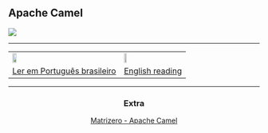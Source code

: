 ## Apache Camel 


<div><img src="https://upload.wikimedia.org/wikipedia/commons/thumb/1/11/Apache_Camel_Logo.svg/1280px-Apache_Camel_Logo.svg.png"/></div>


<hr/>

<div align="center">
 <table>
  <tr>
   <td><a href="https://github.com/gil-son/dsmovie/tree/main/subtitled-by-language/Brasil" ><img  width="20%" src="https://flagicons.lipis.dev/flags/4x3/br.svg" /></a></td>
    <td><a href="https://github.com/gil-son/dsmovie/tree/main/subtitled-by-language/English" ><img  width="20%" src="https://flagicons.lipis.dev/flags/4x3/us.svg" /></a></td>
  </tr>
  <tr>
    <td><a href="https://github.com/gil-son/apache-camel-versions/tree/main/PT-BR" >Ler em Português brasileiro</a></td>
    <td><a href="https://github.com/gil-son/apache-camel-versions/tree/main/ENG-US" >English reading</a></td> 
  </tr>
</table> 

<hr/>

### Extra

<a href="https://github.com/matrizero/apache-camel-rest-dsl-api-with-springboot" >Matrizero - Apache Camel</a>
